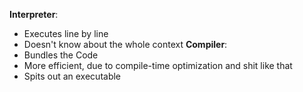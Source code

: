 **Interpreter**:
- Executes line by line
- Doesn't know about the whole context
**Compiler**: 
- Bundles the Code 
- More efficient, due to compile-time optimization and shit like that
- Spits out an executable
